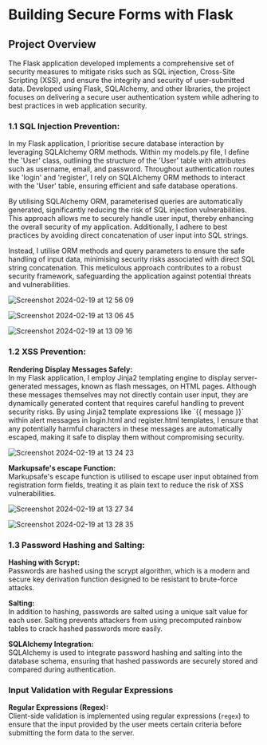 <h1>Building Secure Forms with Flask</h1>

<h2>Project Overview</h2>
<p>
    The Flask application developed implements a comprehensive set of security measures to mitigate risks such as SQL injection, Cross-Site Scripting (XSS), and ensure the integrity and security of user-submitted data. Developed using Flask, SQLAlchemy, and other libraries, the project focuses on delivering a secure user authentication system while adhering to best practices in web application security.
</p>

<h3>1.1 SQL Injection Prevention:</h3>
<p>In my Flask application, I prioritise secure database interaction by leveraging SQLAlchemy ORM methods. Within my models.py file, I define the 'User' class, outlining the structure of the 'User' table with attributes such as username, email, and password. Throughout authentication routes like 'login' and 'register', I rely on SQLAlchemy ORM methods to interact with the 'User' table, ensuring efficient and safe database operations.</p>

<p>By utilising SQLAlchemy ORM, parameterised queries are automatically generated, significantly reducing the risk of SQL injection vulnerabilities. This approach allows me to securely handle user input, thereby enhancing the overall security of my application. Additionally, I adhere to best practices by avoiding direct concatenation of user input into SQL strings.</p>

<p>Instead, I utilise ORM methods and query parameters to ensure the safe handling of input data, minimising security risks associated with direct SQL string concatenation. This meticulous approach contributes to a robust security framework, safeguarding the application against potential threats and vulnerabilities.</p>

![Screenshot 2024-02-19 at 12 56 09](https://github.com/Rahul0902/secure-registration-form/assets/44233038/8ee6ead9-1312-4f9f-a7fb-5171500f6155)

![Screenshot 2024-02-19 at 13 06 45](https://github.com/Rahul0902/secure-registration-form/assets/44233038/1026d159-ff50-4aaa-b24e-d668969406ce)

![Screenshot 2024-02-19 at 13 09 16](https://github.com/Rahul0902/secure-registration-form/assets/44233038/855ff459-cfce-4d7e-a480-bd384b017af2)

<h3>1.2 XSS Prevention:</h3>
<p>
    <strong>Rendering Display Messages Safely:</strong><br>
In my Flask application, I employ Jinja2 templating engine to display server-generated messages, known as flash messages, on HTML pages. Although these messages themselves may not directly contain user input, they are dynamically generated content that requires careful handling to prevent security risks. By using Jinja2 template expressions like `{{ message }}` within alert messages in login.html and register.html templates, I ensure that any potentially harmful characters in these messages are automatically escaped, making it safe to display them without compromising security.

![Screenshot 2024-02-19 at 13 24 23](https://github.com/Rahul0902/secure-registration-form/assets/44233038/40558eca-9e6e-4d2f-b810-df03c3f5290a)

</p>
<p>
    <strong>Markupsafe's escape Function:</strong><br>
    Markupsafe's escape function is utilised to escape user input obtained from registration form fields, treating it as plain text to reduce the risk of XSS vulnerabilities.
</p>

![Screenshot 2024-02-19 at 13 27 34](https://github.com/Rahul0902/secure-registration-form/assets/44233038/faea417c-e042-4140-8eb5-57b26bd8df92)

![Screenshot 2024-02-19 at 13 28 35](https://github.com/Rahul0902/secure-registration-form/assets/44233038/3c58ddaa-091b-4f6e-85e6-a39bf74a8fce)


<h3>1.3 Password Hashing and Salting:</h3>
<p>
    <strong>Hashing with Scrypt:</strong><br>
    Passwords are hashed using the scrypt algorithm, which is a modern and secure key derivation function designed to be resistant to brute-force attacks.
</p>
<p>
    <strong>Salting:</strong><br>
    In addition to hashing, passwords are salted using a unique salt value for each user. Salting prevents attackers from using precomputed rainbow tables to crack hashed passwords more easily.
</p>
<p>
    <strong>SQLAlchemy Integration:</strong><br>
    SQLAlchemy is used to integrate password hashing and salting into the database schema, ensuring that hashed passwords are securely stored and compared during authentication.
</p>

<h3>Input Validation with Regular Expressions</h3>
<p>
    <strong>Regular Expressions (Regex):</strong><br>
    Client-side validation is implemented using regular expressions (<code>regex</code>) to ensure that the input provided by the user meets certain criteria before submitting the form data to the server.
</p>
